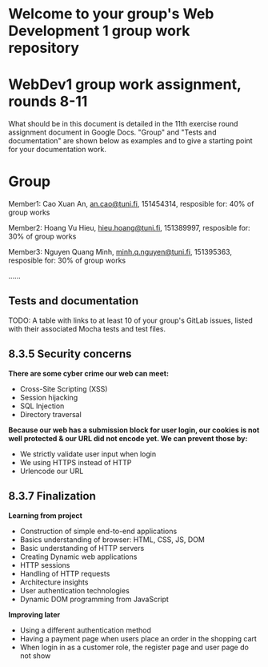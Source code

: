 # Welcome to your group's Web Development 1 group work repository

# WebDev1 group work assignment, rounds 8-11

What should be in this document is detailed in the 11th exercise round assignment document in Google Docs. "Group" and "Tests and documentation" are shown below as examples and to give a starting point for your documentation work.

# Group 

Member1:  Cao Xuan An, an.cao@tuni.fi, 151454314, 
resposible for: 40% of group works

Member2:  Hoang Vu Hieu, hieu.hoang@tuni.fi, 151389997, 
resposible for: 30% of group works


Member3:  Nguyen Quang Minh, minh.q.nguyen@tuni.fi, 151395363, 
resposible for: 30% of group works

......


## Tests and documentation

TODO: A table with links to at least 10 of your group's GitLab issues, listed with their associated Mocha tests and test files.

## 8.3.5 Security concerns

<b>There are some cyber crime our web can meet:</b>
* Cross-Site Scripting (XSS) 
* Session hijacking
* SQL Injection
* Directory traversal
  
<b>Because our web has a submission block for user login,  our cookies is not well protected & our URL did not encode yet.
We can prevent those by:</b>

* We strictly validate user input when login
* We using HTTPS instead of HTTP
* Urlencode our URL

## 8.3.7 Finalization
<b>Learning from project</b>
* Construction of simple end-to-end applications
* Basics understanding of browser: HTML, CSS, JS, DOM
* Basic understanding of HTTP servers
* Creating Dynamic web applications
* HTTP sessions
* Handling of HTTP requests
* Architecture insights
* User authentication technologies
* Dynamic DOM programming from JavaScript

<b>Improving later</b>
* Using a different authentication method
* Having a payment page when users place an order in the shopping cart
* When login in as a customer role, the register page and user page do not show
